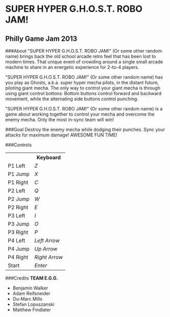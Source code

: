 SUPER HYPER G.H.O.S.T. ROBO JAM!
===============================

Philly Game Jam 2013
--------------------

###About
"SUPER HYPER G.H.O.S.T. ROBO JAM!" (Or some other random name) brings back the old school arcade retro feel that has been lost to modern times. 
That unique event of crowding around a single small arcade machine to share in an energetic experience for 2-to-4 players.

"SUPER HYPER G.H.O.S.T. ROBO JAM!" (Or some other random name) has you play as Ghosts, a.k.a. super hyper mecha pilots, in the distant future, piloting giant mecha.
The only way to control your giant mecha is through using giant control bottons: Bottom buttons control forward and backward movement, while the alternating side buttons control punching.

"SUPER HYPER G.H.O.S.T. ROBO JAM!" (Or some other random name) is a game about working together to control your mecha and overcome the enemy mecha. Only the most in-sync team will win!

###Goal
Destroy the enemy mecha while dodging their punches. Sync your attacks for maximum damage! AWESOME FUN TIME!

###Controls
<table>
	<tr>
	<th/>
	<th>Keyboard</th>
	</tr>
	<tr>
	<td>P1 Left</td>
	<td><em>Z</em></td>
	</tr>
	<tr>
	<td>P1 Jump</td>
	<td><em>X</em></td>
	</tr>
	<tr>
	<td>P1 Right</td>
	<td><em>C</em></td>
	</tr>
	<tr>
	<td>P2 Left</td>
	<td><em>Q</em></td>
	</tr>
	<tr>
	<td>P2 Jump</td>
	<td><em>W</em></td>
	</tr>
	<tr>
	<td>P2 Right</td>
	<td><em>E</em></td>
	</tr>
	<tr>
	<td>P3 Left</td>
	<td><em>I</em></td>
	</tr>
	<tr>
	<td>P3 Jump</td>
	<td><em>O</em></td>
	</tr>
	<tr>
	<td>P3 Right</td>
	<td><em>P</em></td>
	</tr>
	<tr>
	<td>P4 Left</td>
	<td><em>Left Arrow</em></td>
	</tr>
	<tr>
	<td>P4 Jump</td>
	<td><em>Up Arrow</em></td>
	</tr>
	<tr>
	<td>P4 Right</td>
	<td><em>Right Arrow</em></td>
	</tr>
	<tr>
	<td>Start</td>
	<td><em>Enter</em></td>
	</tr>
</table>

###Credits
<b>TEAM E.G.G.</b>
- Benjamin Walker
- Adam Reifsneider
- Du-Marc Mills
- Stefan Lopuszanski 
- Matthew Findlater
